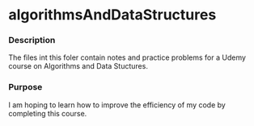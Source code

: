 # algorithmsAndDataStructures

### Description
<p> The files int this foler contain notes and practice problems for a Udemy course on Algorithms and Data Stuctures. </p>

### Purpose
<p> I am hoping to learn how to improve the efficiency of my code by completing this course. </p>
